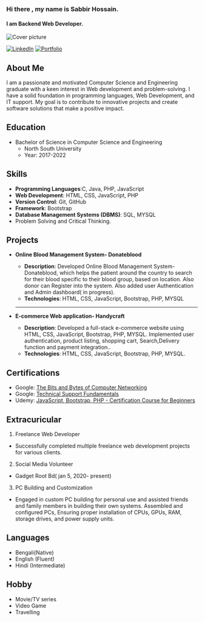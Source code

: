 ### Hi there , my name is Sabbir Hossain.
#### I am Backend Web Developer.
![Cover picture](20221107-133243.jpg)


[![LinkedIn](https://img.shields.io/badge/LinkedIn-Profile-blue)](https://www.linkedin.com/in/sabbir-hossain-bb5619266/)
[![Portfolio](https://img.shields.io/badge/Portfolio-Website-green)]((https://www.hsabbir36.blogspot.com/))

## About Me

I am a passionate and motivated Computer Science and Engineering graduate with a keen interest in Web development and problem-solving. I have a solid foundation in programming languages, Web Development, and IT support. My goal is to contribute to innovative projects and create software solutions that make a positive impact.

## Education

- Bachelor of Science in Computer Science and Engineering
  - North South University
  - Year: 2017-2022

## Skills

- **Programming Languages**:C, Java, PHP, JavaScript
- **Web Development**: HTML, CSS, JavaScript, PHP
- **Version Control**: Git, GitHub
- **Framework**: Bootstrap
- **Database Management Systems (DBMS)**: SQL, MYSQL
- Problem Solving and Critical Thinking.

## Projects

- **Online Blood Management System- Donateblood**
  - **Description**: Developed Online Blood Management System- Donateblood, which helps the patient around the country to search for their blood specific to their blood group, based on location. Also donor can Register into the system. Also added user Authentication and Admin dashboard( in progress).
  - **Technologies**: HTML, CSS, JavaScript, Bootstrap, PHP, MYSQL
 
  ***
  

- **E-commerce Web application- Handycraft**
  - **Description**:  Developed a full-stack e-commerce website using HTML, CSS, JavaScript, Bootstrap, PHP, MYSQL. Implemented user authentication, product listing, shopping cart, Search,Delivery function and payment integration..
  - **Technologies**: HTML, CSS, JavaScript, Bootstrap, PHP, MYSQL.


## Certifications

- Google: [The Bits and Bytes of Computer Networking](https://www.coursera.org/account/accomplishments/certificate/YUJY99WZMFLJ)
- Google: [Technical Support Fundamentals](https://www.coursera.org/account/accomplishments/certificate/5E2MPTYNDBX8)
- Udemy:  [JavaScript, Bootstrap, PHP - Certification Course for Beginners](https://youaccel.com/admin/certificate_gen/tcpdf/ya/certificate_ya2.php?certid=34292345)

## Extracuricular 

 1. Freelance Web Developer 
- Successfully completed multiple freelance web development projects for various clients.

 2. Social Media Volunteer
- Gadget Root Bd( jan 5, 2020- present)

 3. PC Building and Customization 
- Engaged in custom PC building for personal use and assisted friends and family members in building their own systems. Assembled and configured PCs, Ensuring proper installation of CPUs, GPUs, RAM, storage drives, and power supply units.

## Languages

- Bengali(Native)
- English (Fluent)
- Hindi (Intermediate)

## Hobby
- Movie/TV series
- Video Game
- Travelling 


